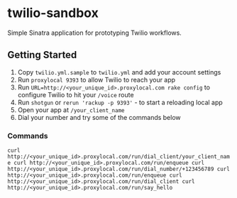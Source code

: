 twilio-sandbox
==============

Simple Sinatra application for prototyping Twilio workflows.

## Getting Started

1. Copy `twilio.yml.sample` to `twilio.yml` and add your account settings
2. Run `proxylocal 9393` to allow Twilio to reach your app
3. Run `URL=http://<your_unique_id>.proxylocal.com rake config` to configure Twilio to hit your `/voice` route
4. Run `shotgun` or `rerun 'rackup -p 9393'` - to start a reloading local app
5. Open your app at `/your_client_name`
5. Dial your number and try some of the commands below

### Commands

`curl http://<your_unique_id>.proxylocal.com/run/dial_client/your_client_name
curl http://<your_unique_id>.proxylocal.com/run/enqueue
curl http://<your_unique_id>.proxylocal.com/run/dial_number/+123456789
curl http://<your_unique_id>.proxylocal.com/run/enqueue
curl http://<your_unique_id>.proxylocal.com/run/dial_client
curl http://<your_unique_id>.proxylocal.com/run/say_hello`

